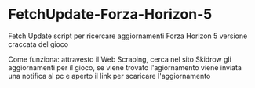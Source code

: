 # FetchUpdate-Forza-Horizon-5

Fetch Update script per ricercare aggiornamenti Forza Horizon 5 versione craccata del gioco

Come funziona:
attravesto il Web Scraping, cerca nel sito Skidrow gli aggiornamenti per il gioco, se viene trovato l'agiornamento viene inviata una notifica al pc e aperto il link per scaricare l'aggiornamento
